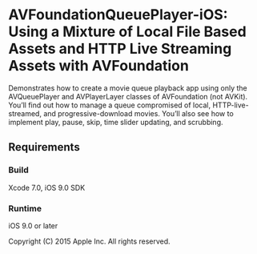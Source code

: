 # AVFoundationQueuePlayer-iOS: Using a Mixture of Local File Based Assets and HTTP Live Streaming Assets with AVFoundation

Demonstrates how to create a movie queue playback app using only the AVQueuePlayer and AVPlayerLayer classes of AVFoundation (not AVKit). You’ll find out how to manage a queue compromised of local, HTTP-live-streamed, and progressive-download movies. You’ll also see how to implement play, pause, skip, time slider updating, and scrubbing.

## Requirements

### Build

Xcode 7.0, iOS 9.0 SDK

### Runtime

iOS 9.0 or later

Copyright (C) 2015 Apple Inc. All rights reserved.
